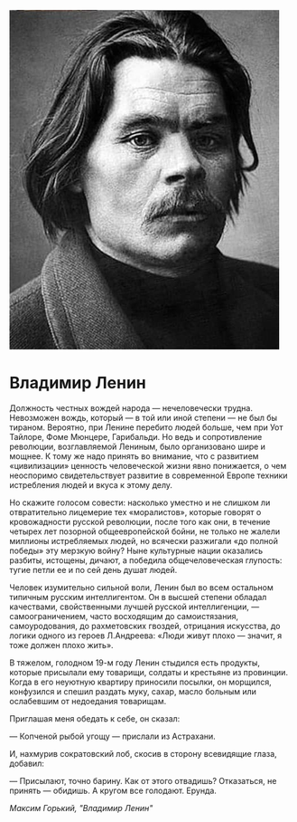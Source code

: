 
![](./img/old/maxGorki.jpg)


# Владимир Ленин


Должность честных вождей народа —
нечеловечески трудна. Невозможен вождь, который — в той или иной степени
— не был бы тираном. Вероятно, при Ленине перебито людей больше, чем
при Уот Тайлоре, Фоме Мюнцере, Гарибальди. Но ведь и сопротивление
революции, возглавляемой Лениным, было организовано шире и мощнее. К
тому же надо принять во внимание, что с развитием «цивилизации» ценность
человеческой жизни явно понижается, о чем неоспоримо свидетельствует
развитие в современной Европе техники истребления людей и вкуса к этому
делу.



Но скажите голосом совести: насколько уместно и не слишком
ли отвратительно лицемерие тех «моралистов», которые говорят о
кровожадности русской революции, после того как они, в течение четырех
лет позорной общеевропейской бойни, не только не жалели миллионы
истребляемых людей, но всячески разжигали «до полной победы» эту мерзкую
войну? Ныне культурные нации оказались разбиты, истощены, дичают, а
победила общечеловеческая глупость: тугие петли ее и по сей день душат
людей.



Человек изумительно сильной воли, Ленин был во всем
остальном типичным русским интеллигентом. Он в высшей степени обладал
качествами, свойственными лучшей русской интеллигенции, —
самоограничением, часто восходящим до самоистязания, самоуродования, до
рахметовских гвоздей, отрицания искусства, до логики одного из героев
Л.Андреева: «Люди живут плохо — значит, я тоже должен плохо жить».



В
тяжелом, голодном 19-м году Ленин стыдился есть продукты, которые
присылали ему товарищи, солдаты и крестьяне из провинции. Когда в его
неуютную квартиру приносили посылки, он морщился, конфузился и спешил
раздать муку, сахар, масло больным или ослабевшим от недоедания
товарищам.

Приглашая меня обедать к себе, он сказал:

— Копченой рыбой угощу — прислали из Астрахани.

И, нахмурив сократовский лоб, скосив в сторону всевидящие глаза, добавил:

 — Присылают, точно барину. Как от этого отвадишь? Отказаться, не принять — обидишь. А кругом все голодают. Ерунда.





*Максим Горький, "Владимир Ленин"*

